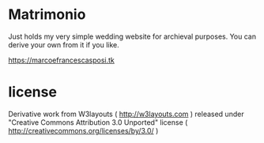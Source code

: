 # Matrimonio
Just holds my very simple wedding website for archieval purposes. You can derive your own from it if you like.

https://marcoefrancescasposi.tk

# license
Derivative work from W3layouts ( http://w3layouts.com ) released under "Creative Commons Attribution 3.0 Unported" license ( http://creativecommons.org/licenses/by/3.0/ )
